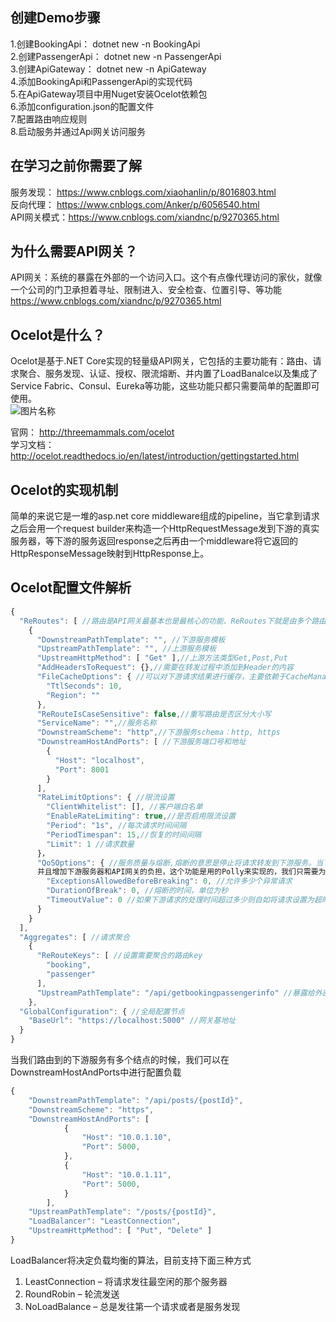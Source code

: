 ## 创建Demo步骤

1.创建BookingApi： dotnet new -n BookingApi  
2.创建PassengerApi： dotnet new -n PassengerApi  
3.创建ApiGateway： dotnet new -n ApiGateway  
4.添加BookingApi和PassengerApi的实现代码  
5.在ApiGateway项目中用Nuget安装Ocelot依赖包  
6.添加configuration.json的配置文件  
7.配置路由响应规则  
8.启动服务并通过Api网关访问服务  

## 在学习之前你需要了解  
服务发现：  https://www.cnblogs.com/xiaohanlin/p/8016803.html  
反向代理：  https://www.cnblogs.com/Anker/p/6056540.html  
API网关模式：https://www.cnblogs.com/xiandnc/p/9270365.html


## 为什么需要API网关？  
API网关：系统的暴露在外部的一个访问入口。这个有点像代理访问的家伙，就像一个公司的门卫承担着寻址、限制进入、安全检查、位置引导、等功能  
https://www.cnblogs.com/xiandnc/p/9270365.html

## Ocelot是什么？  
Ocelot是基于.NET Core实现的轻量级API网关，它包括的主要功能有：路由、请求聚合、服务发现、认证、授权、限流熔断、并内置了LoadBanalce以及集成了Service Fabric、Consul、Eureka等功能，这些功能只都只需要简单的配置即可使用。  
![图片名称](https://github.com/KenWang007/OcelotDemo/blob/master/Api%20Gateway%20.png)

官网： http://threemammals.com/ocelot    
学习文档：http://ocelot.readthedocs.io/en/latest/introduction/gettingstarted.html   

## Ocelot的实现机制
简单的来说它是一堆的asp.net core middleware组成的pipeline，当它拿到请求之后会用一个request builder来构造一个HttpRequestMessage发到下游的真实服务器，等下游的服务返回response之后再由一个middleware将它返回的HttpResponseMessage映射到HttpResponse上。   

## Ocelot配置文件解析

```javascript
{
  "ReRoutes": [ //路由是API网关最基本也是最核心的功能、ReRoutes下就是由多个路由节点组成。
    {
      "DownstreamPathTemplate": "", //下游服务模板
      "UpstreamPathTemplate": "", //上游服务模板
      "UpstreamHttpMethod": [ "Get" ],//上游方法类型Get,Post,Put
      "AddHeadersToRequest": {},//需要在转发过程中添加到Header的内容
      "FileCacheOptions": { //可以对下游请求结果进行缓存，主要依赖于CacheManager实现
        "TtlSeconds": 10,
        "Region": ""
      },
      "ReRouteIsCaseSensitive": false,//重写路由是否区分大小写
      "ServiceName": "",//服务名称
      "DownstreamScheme": "http",//下游服务schema：http, https
      "DownstreamHostAndPorts": [ //下游服务端口号和地址
        {
          "Host": "localhost",
          "Port": 8001
        }
      ],
      "RateLimitOptions": { //限流设置
        "ClientWhitelist": [], //客户端白名单
        "EnableRateLimiting": true,//是否启用限流设置
        "Period": "1s", //每次请求时间间隔
        "PeriodTimespan": 15,//恢复的时间间隔
        "Limit": 1 //请求数量
      }，
      "QoSOptions": { //服务质量与熔断,熔断的意思是停止将请求转发到下游服务。当下游服务已经出现故障的时候再请求也是无功而返，
      并且增加下游服务器和API网关的负担，这个功能是用的Polly来实现的，我们只需要为路由做一些简单配置即可
        "ExceptionsAllowedBeforeBreaking": 0, //允许多少个异常请求
        "DurationOfBreak": 0, //熔断的时间，单位为秒
        "TimeoutValue": 0 //如果下游请求的处理时间超过多少则自如将请求设置为超时
      }
    }
  ],
  "Aggregates": [ //请求聚合
    {
      "ReRouteKeys": [ //设置需要聚合的路由key
        "booking",
        "passenger"
      ],
      "UpstreamPathTemplate": "/api/getbookingpassengerinfo" //暴露给外部的聚合请求路径
    },
  "GlobalConfiguration": { //全局配置节点
    "BaseUrl": "https://localhost:5000" //网关基地址
  }
}
```
当我们路由到的下游服务有多个结点的时候，我们可以在DownstreamHostAndPorts中进行配置负载
```javascript
{
    "DownstreamPathTemplate": "/api/posts/{postId}",
    "DownstreamScheme": "https",
    "DownstreamHostAndPorts": [
            {
                "Host": "10.0.1.10",
                "Port": 5000,
            },
            {
                "Host": "10.0.1.11",
                "Port": 5000,
            }
        ],
    "UpstreamPathTemplate": "/posts/{postId}",
    "LoadBalancer": "LeastConnection",
    "UpstreamHttpMethod": [ "Put", "Delete" ]
}
```
LoadBalancer将决定负载均衡的算法，目前支持下面三种方式  
1. LeastConnection – 将请求发往最空闲的那个服务器
2. RoundRobin – 轮流发送
3. NoLoadBalance – 总是发往第一个请求或者是服务发现
